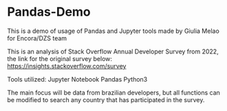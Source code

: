# Pandas-Demo
This is a demo of usage of Pandas and Jupyter tools made by Giulia Melao for Encora/DZS team

This is an analysis of Stack Overflow Annual Developer Survey from 2022, the link for the original survey below:
https://insights.stackoverflow.com/survey

Tools utilized:
Jupyter Notebook
Pandas
Python3

The main focus will be data from brazilian developers, but all functions can be modified to search any country that has participated in the survey.
